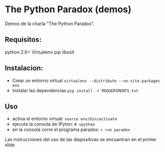 The Python Paradox (demos)
=============

Demos de la charla "The Python Paradox".

Requisitos:
-----------

python 2.6+
Virtualenv
pip
libxslt

Instalacion:
------------

* Crear un entorno virtual
`virtualenv --distribute --no-site-packages env`
* Instalar las dependencias
`pip install -r REQUERIMENTS.txt`

Uso
---
* activa el entorno virtual: `source env/bin/activate`
* ejecuta la consola de IPyton: `# ipython`
* en la consola corre el programa paradox: `> run paradox`

Las instrucciones del uso de las diapositivas se encuantran en el
primer slide
